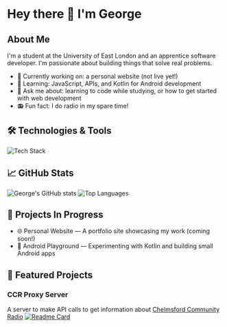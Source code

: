 # Hey there 👋 I'm George

## About Me
I'm a student at the University of East London and an apprentice software developer. I'm passionate about building things that solve real problems.

- 🔭 Currently working on: a personal website (not live yet!)
- 🌱 Learning: JavaScript, APIs, and Kotlin for Android development
- 💬 Ask me about: learning to code while studying, or how to get started with web development
- 📻 Fun fact: I do radio in my spare time!

## 🛠️ Technologies & Tools
![Tech Stack](https://skillicons.dev/icons?i=python,js,html,css,kotlin,androidstudio,git,vscode&theme=light)

## 📈 GitHub Stats
![George's GitHub stats](https://github-readme-stats.vercel.app/api?username=george-wvr&show_icons=true&theme=radical&rank_icon=github)
![Top Languages](https://github-readme-stats.vercel.app/api/top-langs/?username=george-wvr&layout=compact&theme=radical)

## 🚧 Projects In Progress
- 🌐 Personal Website — A portfolio site showcasing my work (coming soon!)
- 📱 Android Playground — Experimenting with Kotlin and building small Android apps

## 🔖 Featured Projects
### CCR Proxy Server
A server to make API calls to get information about [Chelmsford Community Radio](https://www.chelmsfordcommunityradio.com)
[![Readme Card](https://github-readme-stats.vercel.app/api/pin/?username=george-wvr&repo=ccr-proxy&theme=radical)](https://github.com/george-wvr/ccr-proxy)
